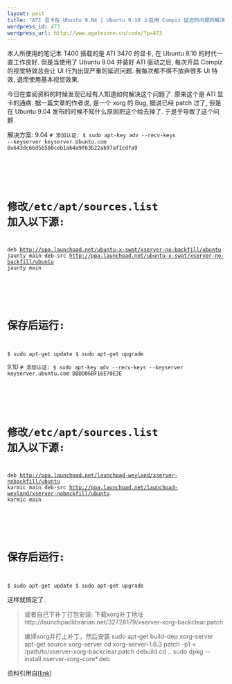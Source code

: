 ```yaml
--- 
layout: post
title: "ATI 显卡在 Ubuntu 9.04 | Ubuntu 9.10 上启用 Compiz 延迟的问题的解决方法"
wordpress_id: 473
wordpress_url: http://www.agatezone.cn/code/?p=473
---
```

本人所使用的笔记本 T400 搭载的是 ATI 3470 的显卡, 在 Ubuntu 8.10 的时代一直工作良好. 但是当使用了 Ubuntu 9.04 并装好 ATI 驱动之后, 每次开启 Compiz 的视觉特效总会让 UI 行为出现严重的延迟问题. 我每次都不得不放弃很多 UI 特效, 退而使用基本视觉效果.

今日在查阅资料的时候发现已经有人知道如何解决这个问题了. 原来这个是 ATI 显卡的通病. 据一篇文章的作者说, 是一个 xorg 的 Bug, 据说已经 patch 过了, 但是在 Ubuntu 9.04 发布的时候不知什么原因把这个给去掉了. 于是乎导致了这个问题.

解决方案:
9.04
<code># 添加认证:
$ sudo apt-key adv --recv-keys --keyserver keyserver.Ubuntu.com 0x643dc6bd56580ceb1ab4a9f63b22ab97af1cdfa9
#
# 修改/etc/apt/sources.list 加入以下源:
deb http://ppa.launchpad.net/ubuntu-x-swat/xserver-no-backfill/ubuntu jaunty main
deb-src http://ppa.launchpad.net/ubuntu-x-swat/xserver-no-backfill/ubuntu jaunty main
#
# 保存后运行:
$ sudo apt-get update
$ sudo apt-get upgrade</code>

9.10
<code># 添加认证:
$ sudo apt-key adv --recv-keys --keyserver keyserver.ubuntu.com DBDD06BF16E70E3E
#
# 修改/etc/apt/sources.list 加入以下源:
deb http://ppa.launchpad.net/launchpad-weyland/xserver-nobackfill/ubuntu karmic main 
deb-src http://ppa.launchpad.net/launchpad-weyland/xserver-nobackfill/ubuntu karmic main
#
# 保存后运行:
$ sudo apt-get update
$ sudo apt-get upgrade</code>

这样就搞定了.

<blockquote>或者自己下补丁打包安装:
下载xorg补丁地址
http://launchpadlibrarian.net/32728179/xserver-xorg-backclear.patch

编译xorg并打上补丁，然后安装
sudo apt-get build-dep xorg-server
apt-get source xorg-server
cd xorg-server-1.6.3
patch -p1 < /path/to/xserver-xorg-backclear.patch
debuild
cd ..
sudo dpkg --install xserver-xorg-core*.deb</blockquote>

资料引用自[<a href="http://www.linuxidc.com/Linux/2009-06/20382.htm">link</a>]</blockquote>
